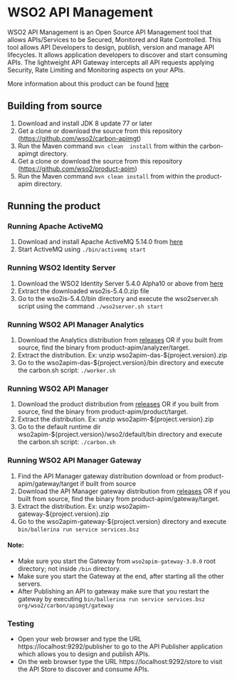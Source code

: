 # WSO2 API Management

WSO2 API Management is an Open Source API Management tool that allows APIs/Services to be Secured, Monitored and Rate Controlled. This tool allows API Developers to design, publish, version and manage API lifecycles. It allows application developers to discover and start consuming APIs. The lightweight API Gateway intercepts all API requests applying Security, Rate Limiting and Monitoring aspects on your APIs.

More information about this product can be found [here](http://wso2.com/api-management/)

## Building from source

1. Download and install JDK 8 update 77 or later
2. Get a clone or download the source from this repository (https://github.com/wso2/carbon-apimgt)
3. Run the Maven command ``mvn clean  install`` from within the carbon-apimgt directory.
4. Get a clone or download the source from this repository (https://github.com/wso2/product-apim)
5. Run the Maven command ``mvn clean install`` from within the product-apim directory.

## Running the product

### Running Apache ActiveMQ
1. Download and install Apache ActiveMQ 5.14.0 from [here](http://activemq.apache.org/activemq-5140-release.html)
2. Start ActiveMQ using `` ./bin/activemq start ``

### Running WSO2 Identity Server
1. Download the WSO2 Identity Server 5.4.0 Alpha10 or above from [here](http://wso2.com/identity-and-access-management#download)
2. Extract the downloaded wso2is-5.4.0.zip file
3. Go to the wso2is-5.4.0/bin directory and execute the wso2server.sh script using the command ``./wso2server.sh start``

### Running WSO2 API Manager Analytics
1. Download the Analytics distribution from [releases](https://github.com/wso2/product-apim/releases) OR if you built from source, find the binary from product-apim/analyzer/target.
2. Extract the distribution. Ex: unzip wso2apim-das-${project.version}.zip
3. Go to the wso2apim-das-${project.version}/bin directory and execute the carbon.sh script: ``./worker.sh``

### Running WSO2 API Manager
1. Download the product distribution from [releases](https://github.com/wso2/product-apim/releases) OR if you built from source, find the binary from product-apim/product/target.
2. Extract the distribution. Ex: unzip wso2apim-${project.version}.zip
3. Go to the default runtime dir wso2apim-${project.version}/wso2/default/bin directory and execute the carbon.sh script: ``./carbon.sh``

### Running WSO2 API Manager Gateway
1. Find the API Manager gateway distribution download or from product-apim/gateway/target if built from source
1. Download the API Manager gateway distribution from [releases](https://github.com/wso2/product-apim/releases) OR if you built from source, find the binary from product-apim/gateway/target.
2. Extract the distribution. Ex: unzip wso2apim-gateway-${project.version}.zip
3. Go to the wso2apim-gateway-${project.version} directory and execute ``bin/ballerina run service services.bsz``

#### Note:

* Make sure you start the Gateway from ``wso2apim-gateway-3.0.0`` root directory; not inside ``/bin`` directory.
* Make sure you start the Gateway at the end, after starting all the other servers.
* After Publishing an API to gateway make sure that you restart the gateway by executing ``bin/ballerina run service services.bsz org/wso2/carbon/apimgt/gateway``

### Testing

* Open your web browser and type the URL https://localhost:9292/publisher to go to the API Publisher application which allows you to design and publish APIs.
* On the web browser type the URL https://localhost:9292/store to visit the API Store to discover and consume APIs.

